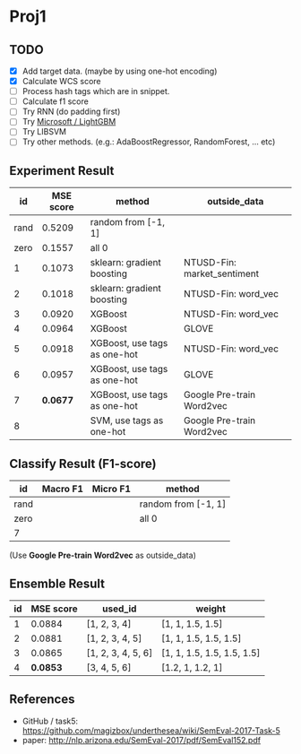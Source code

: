 # Proj1

## TODO

- [x] Add target data. (maybe by using one-hot encoding)
- [x] Calculate WCS score
- [ ] Process hash tags which are in snippet.
- [ ] Calculate f1 score
- [ ] Try RNN (do padding first)
- [ ] Try [Microsoft / LightGBM](https://github.com/Microsoft/LightGBM)
- [ ] Try LIBSVM
- [ ] Try other methods. (e.g.: AdaBoostRegressor, RandomForest, ... etc)

## Experiment Result

| id   | MSE score  | method                       | outside_data                |
| ---- | ---------- | ---------------------------- | --------------------------- |
| rand | 0.5209     | random from [-1, 1]          |                             |
| zero | 0.1557     | all 0                        |                             |
| 1    | 0.1073     | sklearn: gradient boosting   | NTUSD-Fin: market_sentiment |
| 2    | 0.1018     | sklearn: gradient boosting   | NTUSD-Fin: word_vec         |
| 3    | 0.0920     | XGBoost                      | NTUSD-Fin: word_vec         |
| 4    | 0.0964     | XGBoost                      | GLOVE                       |
| 5    | 0.0918     | XGBoost, use tags as one-hot | NTUSD-Fin: word_vec         |
| 6    | 0.0957     | XGBoost, use tags as one-hot | GLOVE                       |
| 7    | **0.0677** | XGBoost, use tags as one-hot | Google Pre-train Word2vec   |
| 8    |            | SVM, use tags as one-hot     | Google Pre-train Word2vec   |

## Classify Result (F1-score)

| id   | Macro F1 | Micro F1 | method              |
| ---- | -------- | -------- | ------------------- |
| rand |          |          | random from [-1, 1] |
| zero |          |          | all 0               |
| 7    |          |          |                     |

(Use **Google Pre-train Word2vec** as outside_data)

## Ensemble Result

| id   | MSE score  | used_id            | weight                     |
| ---- | ---------- | ------------------ | -------------------------- |
| 1    | 0.0884     | [1, 2, 3, 4]       | [1, 1, 1.5, 1.5]           |
| 2    | 0.0881     | [1, 2, 3, 4, 5]    | [1, 1, 1.5, 1.5, 1.5]      |
| 3    | 0.0865     | [1, 2, 3, 4, 5, 6] | [1, 1, 1.5, 1.5, 1.5, 1.5] |
| 4    | **0.0853** | [3, 4, 5, 6]       | [1.2, 1, 1.2, 1]           |

## References

- GitHub / task5: https://github.com/magizbox/underthesea/wiki/SemEval-2017-Task-5
- paper: http://nlp.arizona.edu/SemEval-2017/pdf/SemEval152.pdf


